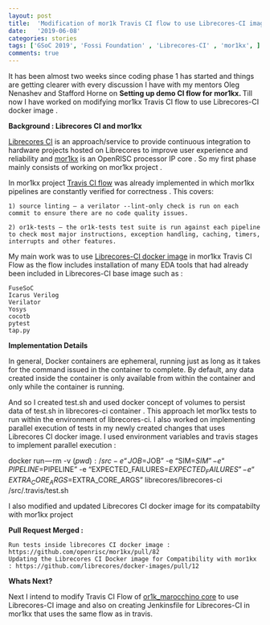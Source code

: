 ```yaml
---
layout: post
title:  'Modification of mor1k Travis CI flow to use Librecores-CI image'
date:   '2019-06-08'
categories: stories
tags: ['GSoC 2019', 'Fossi Foundation' , 'Librecores-CI' , 'mor1kx', ]
comments: true
---
```


It has been almost two weeks since coding phase 1 has started and things are 
getting clearer with every discussion I have with my mentors Oleg Nenashev and Stafford Horne on 
<strong>Setting up demo CI flow for mor1kx. </strong>
Till now I have worked on modifying mor1kx Travis CI flow to use Librecores-CI docker image .

<strong>Background : Librecores CI and mor1kx</strong>

<a href="https://github.com/librecores/librecores-ci">Librecores CI</a> is an approach/service to provide continuous integration to hardware projects 
hosted on Librecores to improve user experience and reliability and <a href="https://github.com/openrisc/mor1kx">mor1kx</a> is an OpenRISC processor IP core . 
So my first phase mainly consists of working on mor1kx project .

In mor1kx project <a href="https://github.com/openrisc/mor1kx/commit/84b96767c0ccc2a0004c5e0a47626a6657b78021">Travis CI flow</a> was already implemented in which mor1kx pipelines are constantly verified for correctness . 
This covers:

    1) source linting — a verilator --lint-only check is run on each commit to ensure there are no code quality issues.
    
    2) or1k-tests — the or1k-tests test suite is run against each pipeline to check most major instructions, exception handling, caching, timers, interrupts and other features.

My main work was to use <a href="https://github.com/librecores/docker-images/tree/master/librecores-ci">Librecores-CI docker image</a> in mor1kx Travis CI Flow as the flow includes installation of many EDA tools that had already been included in Librecores-CI base image such as : 

    FuseSoC
    Icarus Verilog
    Verilator
    Yosys
    cocotb
    pytest
    tap.py

<strong>Implementation Details</strong>

In general, Docker containers are ephemeral, running just as long as it takes for the command issued in the container to complete.
By default, any data created inside the container is only available from within the container and only while the container 
is running.

And so I created test.sh and used docker concept of volumes to persist data of test.sh in librecores-ci container . 
This approach let mor1kx tests to run within the environment of librecores-ci. 
I also worked on implementing parallel execution of tests in my newly created changes that uses Librecores CI docker image. 
I used environment variables and travis stages to implement parallel execution : 

docker run — rm -v $(pwd):/src -e “JOB=$JOB” -e “SIM=$SIM” -e “PIPELINE=$PIPELINE” -e “EXPECTED_FAILURES=$EXPECTED_FAILURES” -e “EXTRA_CORE_ARGS=$EXTRA_CORE_ARGS” librecores/librecores-ci /src/.travis/test.sh

I also modified and updated Librecores CI docker image for its compatabilty with mor1kx project

<strong>Pull Request Merged :</strong>

    Run tests inside librecores CI docker image : https://github.com/openrisc/mor1kx/pull/82
    Updating the Librecores CI Docker image for Compatibility with mor1kx : https://github.com/librecores/docker-images/pull/12

<strong>Whats Next?</strong>

Next I intend to modify Travis CI Flow of <a href="https://github.com/openrisc/or1k_marocchino?files=1">or1k_marocchino core</a> to use Librecores-CI image and also 
on creating Jenkinsfile for Librecores-CI in mor1kx that uses the same flow as in travis.

